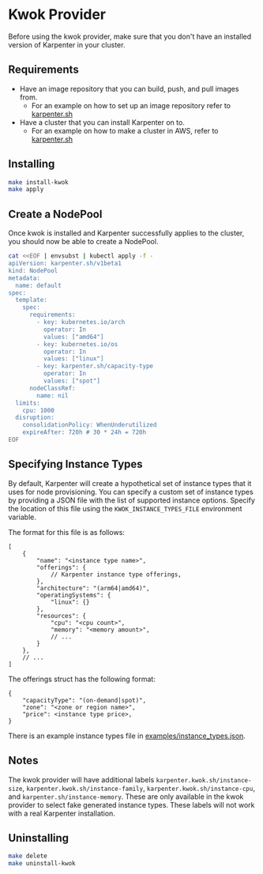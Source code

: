 # Kwok Provider

Before using the kwok provider, make sure that you don't have an installed version of Karpenter in your cluster.

## Requirements
- Have an image repository that you can build, push, and pull images from.
  - For an example on how to set up an image repository refer to [karpenter.sh](https://karpenter.sh/docs/contributing/development-guide/#environment-specific-setup)
- Have a cluster that you can install Karpenter on to.
  - For an example on how to make a cluster in AWS, refer to [karpenter.sh](https://karpenter.sh/docs/getting-started/getting-started-with-karpenter/)

## Installing
```bash
make install-kwok
make apply
```

## Create a NodePool

Once kwok is installed and Karpenter successfully applies to the cluster, you should now be able to create a NodePool.

```bash
cat <<EOF | envsubst | kubectl apply -f -
apiVersion: karpenter.sh/v1beta1
kind: NodePool
metadata:
  name: default
spec:
  template:
    spec:
      requirements:
        - key: kubernetes.io/arch
          operator: In
          values: ["amd64"]
        - key: kubernetes.io/os
          operator: In
          values: ["linux"]
        - key: karpenter.sh/capacity-type
          operator: In
          values: ["spot"]
      nodeClassRef:
        name: nil
  limits:
    cpu: 1000
  disruption:
    consolidationPolicy: WhenUnderutilized
    expireAfter: 720h # 30 * 24h = 720h
EOF
```

## Specifying Instance Types

By default, Karpenter will create a hypothetical set of instance types that it uses for node provisioning.  You can
specify a custom set of instance types by providing a JSON file with the list of supported instance options.  Specify
the location of this file using the `KWOK_INSTANCE_TYPES_FILE` environment variable.

The format for this file is as follows:

```
[
    {
        "name": "<instance type name>",
        "offerings": {
            // Karpenter instance type offerings,
        },
        "architecture": "(arm64|amd64)",
        "operatingSystems": {
            "linux": {}
        },
        "resources": {
            "cpu": "<cpu count>",
            "memory": "<memory amount>",
            // ...
        }
    },
    // ...
]
```

The offerings struct has the following format:

```
{
    "capacityType": "(on-demand|spot)",
    "zone": "<zone or region name>",
    "price": <instance type price>,
}
```

There is an example instance types file in [examples/instance\_types.json](examples/instance_types.json).

## Notes
The kwok provider will have additional labels `karpenter.kwok.sh/instance-size`, `karpenter.kwok.sh/instance-family`,
`karpenter.kwok.sh/instance-cpu`, and `karpenter.sh/instance-memory`. These are only available in the kwok provider to
select fake generated instance types. These labels will not work with a real Karpenter installation.

## Uninstalling
```bash
make delete
make uninstall-kwok
```
